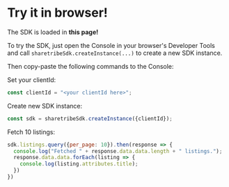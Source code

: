 # Try it in browser!

The SDK is loaded in **this page!**

To try the SDK, just open the Console in your browser's Developer
Tools and call `sharetribeSdk.createInstance(...)` to create a new SDK
instance.

Then copy-paste the following commands to the Console:

Set your clientId:

```js
const clientId = "<your clientId here>";
```

Create new SDK instance:

```js
const sdk = sharetribeSdk.createInstance({clientId});
```

Fetch 10 listings:

```js
sdk.listings.query({per_page: 10}).then(response => {
  console.log("Fetched " + response.data.data.length + " listings.");
  response.data.data.forEach(listing => {
    console.log(listing.attributes.title);
  })
})
```
